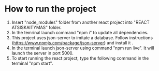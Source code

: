 # How to run the project

1. Insert "node_modules" folder from another react project into "REACT ATSISKAITYMAS" folder.
2. In the temrinal launch command "npm i" to update all dependencies.
3. This project uses json-server to imitate a database. Follow instructions (https://www.npmjs.com/package/json-server) and install it .
4. In the terminal launch json-server using command "npm run live". It will launch the server in port 5000.
5. To start running the react project, type the following command in the terminal "npm start".
